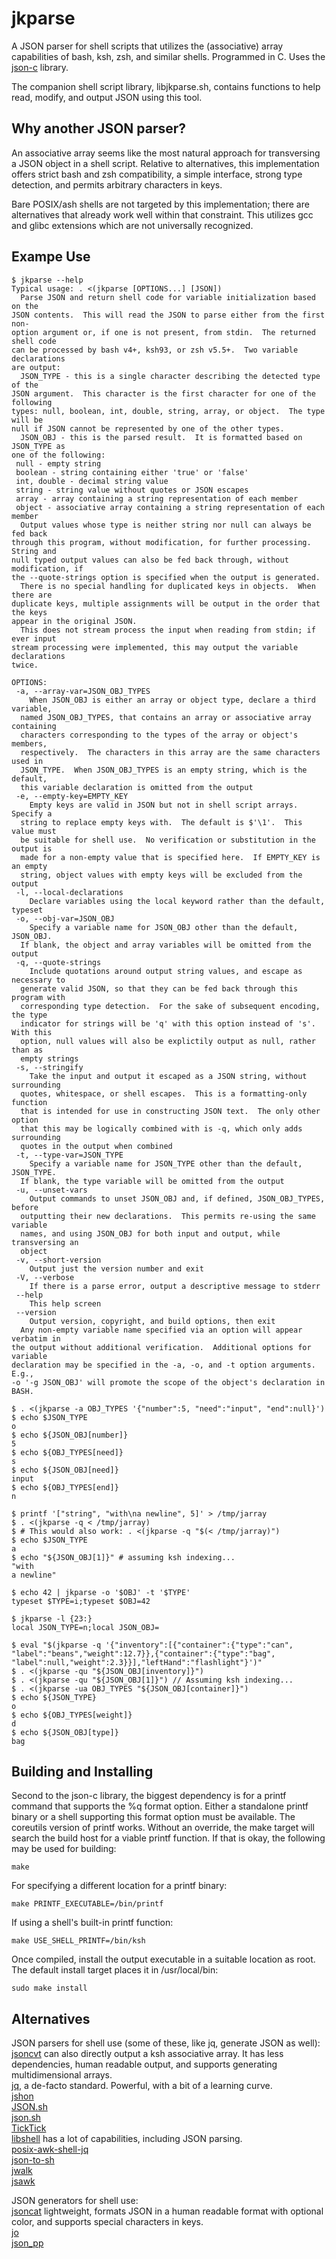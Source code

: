 jkparse
=======

A JSON parser for shell scripts that utilizes the (associative) array
capabilities of bash, ksh, zsh, and similar shells.  Programmed in C.
Uses the [json-c](https://github.com/json-c/json-c/wiki) library.
  
The companion shell script library, libjkparse.sh, contains functions
to help read, modify, and output JSON using this tool.


Why another JSON parser?
------------------------

An associative array seems like the most natural approach for transversing
a JSON object in a shell script.  Relative to alternatives, this
implementation offers strict bash and zsh compatibility, a simple interface,
strong type detection, and permits arbitrary characters in keys.
  
Bare POSIX/ash shells are not targeted by this implementation; there
are alternatives that already work well within that constraint.  This
utilizes gcc and glibc extensions which are not universally recognized.


Exampe Use
----------

	$ jkparse --help
	Typical usage: . <(jkparse [OPTIONS...] [JSON])
	  Parse JSON and return shell code for variable initialization based on the
	JSON contents.  This will read the JSON to parse either from the first non-
	option argument or, if one is not present, from stdin.  The returned shell code
	can be processed by bash v4+, ksh93, or zsh v5.5+.  Two variable declarations
	are output:
	  JSON_TYPE - this is a single character describing the detected type of the
	JSON argument.  This character is the first character for one of the following
	types: null, boolean, int, double, string, array, or object.  The type will be
	null if JSON cannot be represented by one of the other types.
	  JSON_OBJ - this is the parsed result.  It is formatted based on JSON_TYPE as
	one of the following:
	 null - empty string
	 boolean - string containing either 'true' or 'false'
	 int, double - decimal string value
	 string - string value without quotes or JSON escapes
	 array - array containing a string representation of each member
	 object - associative array containing a string representation of each member
	  Output values whose type is neither string nor null can always be fed back
	through this program, without modification, for further processing.  String and
	null typed output values can also be fed back through, without modification, if
	the --quote-strings option is specified when the output is generated.
	  There is no special handling for duplicated keys in objects.  When there are
	duplicate keys, multiple assignments will be output in the order that the keys
	appear in the original JSON.
	  This does not stream process the input when reading from stdin; if ever input
	stream processing were implemented, this may output the variable declarations
	twice.

	OPTIONS:
	 -a, --array-var=JSON_OBJ_TYPES
	    When JSON_OBJ is either an array or object type, declare a third variable,
	  named JSON_OBJ_TYPES, that contains an array or associative array containing
	  characters corresponding to the types of the array or object's members,
	  respectively.  The characters in this array are the same characters used in
	  JSON_TYPE.  When JSON_OBJ_TYPES is an empty string, which is the default,
	  this variable declaration is omitted from the output
	 -e, --empty-key=EMPTY_KEY
	    Empty keys are valid in JSON but not in shell script arrays.  Specify a
	  string to replace empty keys with.  The default is $'\1'.  This value must
	  be suitable for shell use.  No verification or substitution in the output is
	  made for a non-empty value that is specified here.  If EMPTY_KEY is an empty
	  string, object values with empty keys will be excluded from the output
	 -l, --local-declarations
	    Declare variables using the local keyword rather than the default, typeset
	 -o, --obj-var=JSON_OBJ
	    Specify a variable name for JSON_OBJ other than the default, JSON_OBJ.
	  If blank, the object and array variables will be omitted from the output
	 -q, --quote-strings
	    Include quotations around output string values, and escape as necessary to
	  generate valid JSON, so that they can be fed back through this program with
	  corresponding type detection.  For the sake of subsequent encoding, the type
	  indicator for strings will be 'q' with this option instead of 's'.  With this
	  option, null values will also be explictily output as null, rather than as
	  empty strings
	 -s, --stringify
	    Take the input and output it escaped as a JSON string, without surrounding
	  quotes, whitespace, or shell escapes.  This is a formatting-only function
	  that is intended for use in constructing JSON text.  The only other option
	  that this may be logically combined with is -q, which only adds surrounding
	  quotes in the output when combined
	 -t, --type-var=JSON_TYPE
	    Specify a variable name for JSON_TYPE other than the default, JSON_TYPE.
	  If blank, the type variable will be omitted from the output
	 -u, --unset-vars
	    Output commands to unset JSON_OBJ and, if defined, JSON_OBJ_TYPES, before
	  outputting their new declarations.  This permits re-using the same variable
	  names, and using JSON_OBJ for both input and output, while transversing an
	  object
	 -v, --short-version
	    Output just the version number and exit
	 -V, --verbose
	    If there is a parse error, output a descriptive message to stderr
	 --help
	    This help screen
	 --version
	    Output version, copyright, and build options, then exit
	  Any non-empty variable name specified via an option will appear verbatim in
	the output without additional verification.  Additional options for variable
	declaration may be specified in the -a, -o, and -t option arguments.  E.g.,
	-o '-g JSON_OBJ' will promote the scope of the object's declaration in BASH.
	
	$ . <(jkparse -a OBJ_TYPES '{"number":5, "need":"input", "end":null}')
	$ echo $JSON_TYPE
	o
	$ echo ${JSON_OBJ[number]}
	5
	$ echo ${OBJ_TYPES[need]}
	s
	$ echo ${JSON_OBJ[need]}
	input
	$ echo ${OBJ_TYPES[end]}
	n
	
	$ printf '["string", "with\na newline", 5]' > /tmp/jarray
	$ . <(jkparse -q < /tmp/jarray)
	$ # This would also work: . <(jkparse -q "$(< /tmp/jarray)")
	$ echo $JSON_TYPE
	a
	$ echo "${JSON_OBJ[1]}" # assuming ksh indexing...
	"with
	a newline"
	
	$ echo 42 | jkparse -o '$OBJ' -t '$TYPE'
	typeset $TYPE=i;typeset $OBJ=42
	
	$ jkparse -l {23:}
	local JSON_TYPE=n;local JSON_OBJ=
	
	$ eval "$(jkparse -q '{"inventory":[{"container":{"type":"can",
	"label":"beans","weight":12.7}},{"container":{"type":"bag",
	"label":null,"weight":2.3}}],"leftHand":"flashlight"}')"
	$ . <(jkparse -qu "${JSON_OBJ[inventory]}")
	$ . <(jkparse -qu "${JSON_OBJ[1]}") // Assuming ksh indexing...
	$ . <(jkparse -ua OBJ_TYPES "${JSON_OBJ[container]}")
	$ echo ${JSON_TYPE}
	o
	$ echo ${OBJ_TYPES[weight]}
	d
	$ echo ${JSON_OBJ[type]}
	bag


Building and Installing
-----------------------

Second to the json-c library, the biggest dependency is for a printf
command that supports the %q format option.  Either a standalone printf
binary or a shell supporting this format option must be available.  The
coreutils version of printf works.  Without an override, the make target
will search the build host for a viable printf function.  If that is
okay, the following may be used for building:  

	make

For specifying a different location for a printf binary:  

	make PRINTF_EXECUTABLE=/bin/printf

If using a shell's built-in printf function:  

	make USE_SHELL_PRINTF=/bin/ksh

Once compiled, install the output executable in a suitable location as
root.  The default install target places it in /usr/local/bin:  

	sudo make install


Alternatives
------------

JSON parsers for shell use (some of these, like jq, generate JSON as well):  
[jsoncvt](https://github.com/krz8/jsoncvt) can also directly output a
ksh associative array.  It has less dependencies, human readable output,
and supports generating multidimensional arrays.  
[jq](https://stedolan.github.io/jq/), a de-facto standard.  Powerful, with a
bit of a learning curve.  
[jshon](http://kmkeen.com/jshon/)  
[JSON.sh](https://github.com/dominictarr/JSON.sh)  
[json.sh](https://github.com/rcrowley/json.sh)  
[TickTick](https://github.com/kristopolous/TickTick)  
[libshell](https://github.com/legionus/libshell) has a lot of capabilities,
including JSON parsing.  
[posix-awk-shell-jq](https://github.com/vcheckzen/posix-awk-shell-jq)  
[json-to-sh](https://github.com/mlvzk/json-to-sh)  
[jwalk](https://github.com/shellbound/jwalk/)  
[jsawk](https://github.com/micha/jsawk)  
  
JSON generators for shell use:  
[jsoncat](https://github.com/pantuza/jsoncat) lightweight, formats JSON in a
human readable format with optional color, and supports special characters in
keys.  
[jo](https://github.com/jpmens/jo)  
[json_pp](https://github.com/deftek/json_pp)
